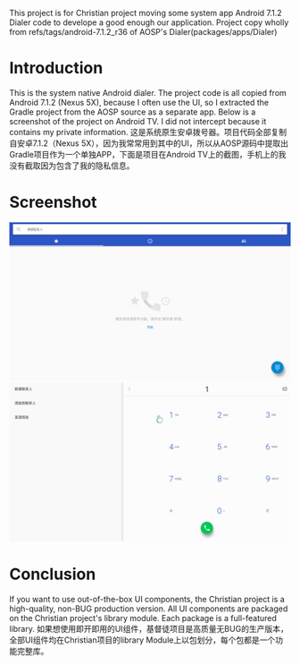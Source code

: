 This project is for Christian project moving some system app Android 7.1.2 Dialer code to develope a good enough our application.
Project copy wholly from refs/tags/android-7.1.2_r36 of AOSP's Dialer(packages/apps/Dialer)

# Introduction
This is the system native Android dialer. The project code is all copied from Android 7.1.2 (Nexus 5X), because I often use the UI, so I extracted the Gradle project from the AOSP source as a separate app. Below is a screenshot of the project on Android TV. I did not intercept because it contains my private information.
这是系统原生安卓拨号器。项目代码全部复制自安卓7.1.2（Nexus 5X），因为我常常用到其中的UI，所以从AOSP源码中提取出Gradle项目作为一个单独APP，下面是项目在Android TV上的截图，手机上的我没有截取因为包含了我的隐私信息。

# Screenshot
![screenshot](https://github.com/lanhuaguizha/Dialer/blob/master/device-2019-07-09-112512.png)
![screenshot](https://github.com/lanhuaguizha/Dialer/blob/master/device-2019-07-09-112606.png)

# Conclusion
If you want to use out-of-the-box UI components, the Christian project is a high-quality, non-BUG production version. All UI components are packaged on the Christian project's library module. Each package is a full-featured library.
如果想使用即开即用的UI组件，基督徒项目是高质量无BUG的生产版本，全部UI组件均在Christian项目的library Module上以包划分，每个包都是一个功能完整库。